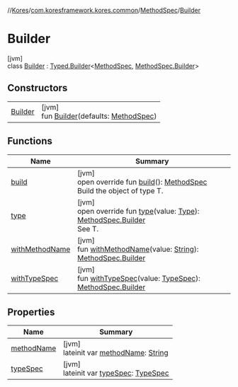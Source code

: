//[Kores](../../../../index.md)/[com.koresframework.kores.common](../../index.md)/[MethodSpec](../index.md)/[Builder](index.md)

# Builder

[jvm]\
class [Builder](index.md) : [Typed.Builder](../../../com.koresframework.kores.base/-typed/-builder/index.md)<[MethodSpec](../index.md), [MethodSpec.Builder](index.md)>

## Constructors

| | |
|---|---|
| [Builder](-builder.md) | [jvm]<br>fun [Builder](-builder.md)(defaults: [MethodSpec](../index.md)) |

## Functions

| Name | Summary |
|---|---|
| [build](build.md) | [jvm]<br>open override fun [build](build.md)(): [MethodSpec](../index.md)<br>Build the object of type T. |
| [type](type.md) | [jvm]<br>open override fun [type](type.md)(value: [Type](https://docs.oracle.com/javase/8/docs/api/java/lang/reflect/Type.html)): [MethodSpec.Builder](index.md)<br>See T. |
| [withMethodName](with-method-name.md) | [jvm]<br>fun [withMethodName](with-method-name.md)(value: [String](https://kotlinlang.org/api/latest/jvm/stdlib/kotlin/-string/index.html)): [MethodSpec.Builder](index.md) |
| [withTypeSpec](with-type-spec.md) | [jvm]<br>fun [withTypeSpec](with-type-spec.md)(value: [TypeSpec](../../../com.koresframework.kores.base/-type-spec/index.md)): [MethodSpec.Builder](index.md) |

## Properties

| Name | Summary |
|---|---|
| [methodName](method-name.md) | [jvm]<br>lateinit var [methodName](method-name.md): [String](https://kotlinlang.org/api/latest/jvm/stdlib/kotlin/-string/index.html) |
| [typeSpec](type-spec.md) | [jvm]<br>lateinit var [typeSpec](type-spec.md): [TypeSpec](../../../com.koresframework.kores.base/-type-spec/index.md) |
